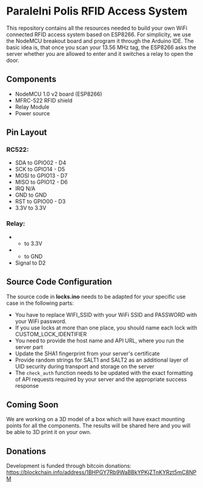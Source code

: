 # Paralelni Polis RFID Access System
This repository contains all the resources needed to build your own WiFi connected RFID access system based on ESP8266. For simplicity, we use the NodeMCU breakout board and program it through the Arduino IDE. The basic idea is, that once you scan your 13.56 MHz tag, the ESP8266 asks the server whether you are allowed to enter and it switches a relay to open the door.

## Components
- NodeMCU 1.0 v2 board (ESP8266)
- MFRC-522 RFID shield
- Relay Module
- Power source

## Pin Layout
### RC522:
- SDA  to  GPIO02 - D4
- SCK  to  GPIO14 - D5
- MOSI to  GPIO13 - D7
- MISO to  GPIO12 - D6
- IRQ      N/A
- GND  to  GND
- RST  to  GPIO00 - D3
- 3.3V to  3.3V

### Relay:
 - +  to  3.3V
 - -  to  GND
 - Signal to  D2

## Source Code Configuration
The source code in **locks.ino** needs to be adapted for your specific use case in the following parts:
- You have to replace WIFI_SSID with your WiFi SSID and PASSWORD with your WiFi password.
- If you use locks at more than one place, you should name each lock with CUSTOM_LOCK_IDENTIFIER
- You need to provide the host name and API URL, where you run the server part
- Update the SHA1 fingerprint from your server's certificate
- Provide random strings for SALT1 and SALT2 as an additional layer of UID security during transport and storage on the server
- The `check_auth` function needs to be updated with the exact formatting of API requests required by your server and the appropriate success response
 
## Coming Soon
We are working on a 3D model of a box which will have exact mounting points for all the components. The results will be shared here and you will be able to 3D print it on your own.

## Donations
Development is funded through bitcoin donations:
https://blockchain.info/address/1BHPGY7Rb9WaBBkYPKjZTnKYRzt5mC8NPM
